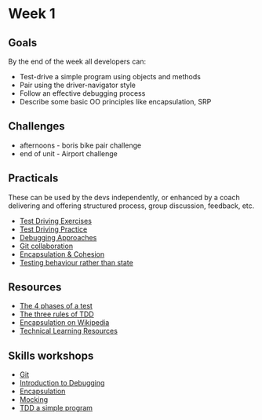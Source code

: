 # Week 1

## Goals
By the end of the week all developers can:

* Test-drive a simple program using objects and methods
* Pair using the driver-navigator style
* Follow an effective debugging process
* Describe some basic OO principles like encapsulation, SRP

## Challenges
* afternoons - boris bike pair challenge
* end of unit - Airport challenge

## Practicals

These can be used by the devs independently, or enhanced by a coach delivering and offering structured process, group discussion, feedback, etc.

* [Test Driving Exercises](https://github.com/makersacademy/skills-workshops/blob/master/practicals/test_driving.md)
* [Test Driving Practice](https://github.com/makersacademy/birthdays)
* [Debugging Approaches](https://github.com/makersacademy/skills-workshops/blob/master/practicals/debugging/debugging_approaches.md)
* [Git collaboration](https://github.com/makersacademy/skills-workshops/blob/master/practicals/git_collaboration.md)
* [Encapsulation & Cohesion](https://github.com/makersacademy/skills-workshops/blob/master/practicals/object_oriented_design/encapsulation.md)
* [Testing behaviour rather than state](https://github.com/makersacademy/skills-workshops/blob/master/practicals/testing/behaviour_not_state.md)

## Resources

* [The 4 phases of a test](https://robots.thoughtbot.com/four-phase-test)
* [The three rules of TDD](http://butunclebob.com/ArticleS.UncleBob.TheThreeRulesOfTdd)
* [Encapsulation on Wikipedia](https://en.wikipedia.org/wiki/Encapsulation_%28computer_programming%29)
* [Technical Learning Resources](https://airtable.com/shrIlMSX4PrGxuSfT/tblokmw6yNUO75ge6?blocks=hide)

## Skills workshops

* [Git](https://github.com/makersacademy/skills-workshops/tree/master/test_driven_development/git_and_research)
* [Introduction to Debugging](https://github.com/makersacademy/skills-workshops/tree/master/test_driven_development/debugging_1)
* [Encapsulation](https://github.com/makersacademy/skills-workshops/tree/master/test_driven_development/oop_1)
* [Mocking](https://github.com/makersacademy/skills-workshops/tree/master/test_driven_development/mocking_1)
* [TDD a simple program](https://github.com/makersacademy/skills-workshops/blob/master/test_driven_development/TDD_process.md)
